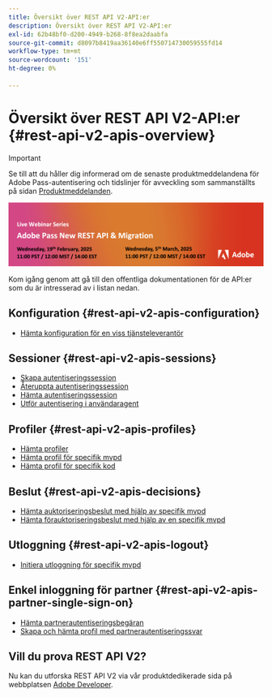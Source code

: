 ```yaml
---
title: Översikt över REST API V2-API:er
description: Översikt över REST API V2-API:er
exl-id: 62b48bf0-d200-4949-b268-8f8ea2daabfa
source-git-commit: d8097b8419aa36140e6ff550714730059555fd14
workflow-type: tm+mt
source-wordcount: '151'
ht-degree: 0%

---
```


# Översikt över REST API V2-API:er {#rest-api-v2-apis-overview}

>[!IMPORTANT]
>
> Se till att du håller dig informerad om de senaste produktmeddelandena för Adobe Pass-autentisering och tidslinjer för avveckling som sammanställts på sidan [Produktmeddelanden](/help/authentication/product-announcements.md).

<a href="https://experienceleague.adobe.com/en/docs/pass/authentication/product-announcements">![Live Webinar Series](/help/authentication/assets/rest-api-v2/live-webinar-series-banner.png)</a>

Kom igång genom att gå till den offentliga dokumentationen för de API:er som du är intresserad av i listan nedan.

## Konfiguration {#rest-api-v2-apis-configuration}

* [Hämta konfiguration för en viss tjänsteleverantör](configuration-apis/rest-api-v2-configuration-apis-retrieve-configuration-for-specific-service-provider.md)

## Sessioner {#rest-api-v2-apis-sessions}

* [Skapa autentiseringssession](sessions-apis/rest-api-v2-sessions-apis-create-authentication-session.md)
* [Återuppta autentiseringssession](sessions-apis/rest-api-v2-sessions-apis-resume-authentication-session.md)
* [Hämta autentiseringssession](sessions-apis/rest-api-v2-sessions-apis-retrieve-authentication-session-information-using-code.md)
* [Utför autentisering i användaragent](sessions-apis/rest-api-v2-sessions-apis-perform-authentication-in-user-agent.md)

## Profiler {#rest-api-v2-apis-profiles}

* [Hämta profiler](profiles-apis/rest-api-v2-profiles-apis-retrieve-profiles.md)
* [Hämta profil för specifik mvpd](profiles-apis/rest-api-v2-profiles-apis-retrieve-profile-for-specific-mvpd.md)
* [Hämta profil för specifik kod](profiles-apis/rest-api-v2-profiles-apis-retrieve-profile-for-specific-code.md)

## Beslut {#rest-api-v2-apis-decisions}

* [Hämta auktoriseringsbeslut med hjälp av specifik mvpd](decisions-apis/rest-api-v2-decisions-apis-retrieve-authorization-decisions-using-specific-mvpd.md)
* [Hämta förauktoriseringsbeslut med hjälp av en specifik mvpd](decisions-apis/rest-api-v2-decisions-apis-retrieve-preauthorization-decisions-using-specific-mvpd.md)

## Utloggning {#rest-api-v2-apis-logout}

* [Initiera utloggning för specifik mvpd](logout-apis/rest-api-v2-logout-apis-initiate-logout-for-specific-mvpd.md)

## Enkel inloggning för partner {#rest-api-v2-apis-partner-single-sign-on}

* [Hämta partnerautentiseringsbegäran](partner-single-sign-on-apis/rest-api-v2-partner-single-sign-on-apis-retrieve-partner-authentication-request.md)
* [Skapa och hämta profil med partnerautentiseringssvar](partner-single-sign-on-apis/rest-api-v2-partner-single-sign-on-apis-retrieve-profile-using-partner-authentication-response.md)

## Vill du prova REST API V2?

Nu kan du utforska REST API V2 via vår produktdedikerade sida på webbplatsen [Adobe Developer](https://developer.adobe.com/adobe-pass/).
